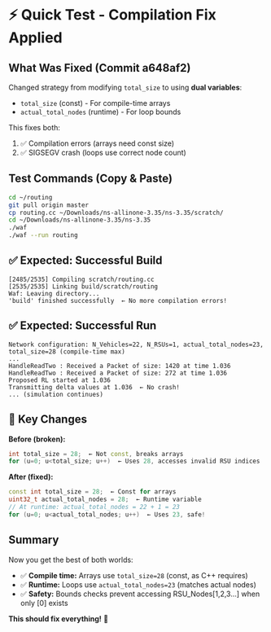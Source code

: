 # ⚡ Quick Test - Compilation Fix Applied

## What Was Fixed (Commit a648af2)

Changed strategy from modifying `total_size` to using **dual variables**:
- `total_size` (const) - For compile-time arrays
- `actual_total_nodes` (runtime) - For loop bounds

This fixes both:
1. ✅ Compilation errors (arrays need const size)
2. ✅ SIGSEGV crash (loops use correct node count)

## Test Commands (Copy & Paste)

```bash
cd ~/routing
git pull origin master
cp routing.cc ~/Downloads/ns-allinone-3.35/ns-3.35/scratch/
cd ~/Downloads/ns-allinone-3.35/ns-3.35
./waf
./waf --run routing
```

## ✅ Expected: Successful Build

```
[2485/2535] Compiling scratch/routing.cc
[2535/2535] Linking build/scratch/routing
Waf: Leaving directory...
'build' finished successfully  ← No more compilation errors!
```

## ✅ Expected: Successful Run

```
Network configuration: N_Vehicles=22, N_RSUs=1, actual_total_nodes=23, total_size=28 (compile-time max)
...
HandleReadTwo : Received a Packet of size: 1420 at time 1.036
HandleReadTwo : Received a Packet of size: 272 at time 1.036
Proposed RL started at 1.036
Transmitting delta values at 1.036  ← No crash!
... (simulation continues)
```

## 🎯 Key Changes

**Before (broken):**
```cpp
int total_size = 28;  ← Not const, breaks arrays
for (u=0; u<total_size; u++)  ← Uses 28, accesses invalid RSU indices
```

**After (fixed):**
```cpp
const int total_size = 28;  ← Const for arrays
uint32_t actual_total_nodes = 28;  ← Runtime variable
// At runtime: actual_total_nodes = 22 + 1 = 23
for (u=0; u<actual_total_nodes; u++)  ← Uses 23, safe!
```

## Summary

Now you get the best of both worlds:
- ✅ **Compile time:** Arrays use `total_size=28` (const, as C++ requires)
- ✅ **Runtime:** Loops use `actual_total_nodes=23` (matches actual nodes)
- ✅ **Safety:** Bounds checks prevent accessing RSU_Nodes[1,2,3...] when only [0] exists

**This should fix everything!** 🚀
